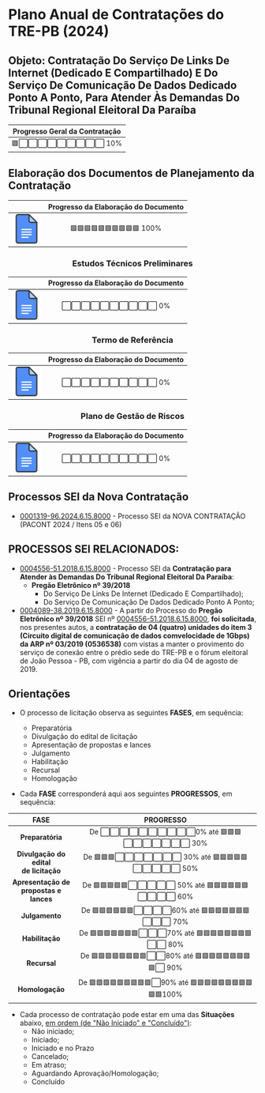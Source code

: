 # Plano Anual de Contratações do TRE-PB (2024)

## Objeto: Contratação Do Serviço De Links De Internet (Dedicado E Compartilhado) E Do Serviço De Comunicação De Dados Dedicado Ponto A Ponto, Para Atender Às Demandas Do Tribunal Regional Eleitoral Da Paraíba

<center>

|                           Progresso Geral da Contratação                               |
|:--------------------------------------------------------------------------------------:|
|                             🟩⬜⬜⬜⬜⬜⬜⬜⬜⬜ 10%                                |

</center>

## Elaboração dos Documentos de Planejamento da Contratação

<center>

||                           Progresso da Elaboração do Documento                         |
|:---:|:--------------------------------------------------------------------------------------:|
|[<img width="60px" src="https://github.com/dnlclaudino/imagens/blob/master/icones-aplicativos/google-docs/icone-google-docs.png?raw=true">]()|🟩🟩🟩🟩🟩🟩🟩🟩🟩🟩 100%|


### Estudos Técnicos Preliminares

||Progresso da Elaboração do Documento|
|:---:|:-------------------------------:|
|[<img width="60px" src="https://github.com/dnlclaudino/imagens/blob/master/icones-aplicativos/google-docs/icone-google-docs.png?raw=true">](./ETP.md)|⬜⬜⬜⬜⬜⬜⬜⬜⬜⬜ 0%|


### Termo de Referência

||Progresso da Elaboração do Documento|
|:---:|:-------------------------------:|
|<img width="60px" src="https://github.com/dnlclaudino/imagens/blob/master/icones-aplicativos/google-docs/icone-google-docs.png?raw=true">|⬜⬜⬜⬜⬜⬜⬜⬜⬜⬜ 0%|


### Plano de Gestão de Riscos

||Progresso da Elaboração do Documento|
|:---:|:-------------------------------:|
|<img width="60px" src="https://github.com/dnlclaudino/imagens/blob/master/icones-aplicativos/google-docs/icone-google-docs.png?raw=true">|⬜⬜⬜⬜⬜⬜⬜⬜⬜⬜ 0%|

</center>

## Processos SEI da Nova Contratação

- [0001319-96.2024.6.15.8000](https://sei.tre-pb.jus.br/sei/controlador.php?acao=procedimento_trabalhar&id_procedimento=1784823) - Processo SEI da NOVA CONTRATAÇÃO (PACONT 2024 / Itens 05 e 06)

## PROCESSOS SEI RELACIONADOS:

  - [0004556-51.2018.6.15.8000](https://sei.tre-pb.jus.br/sei/controlador.php?acao=procedimento_trabalhar&id_procedimento=375546) - Processo SEI da **Contratação para Atender às Demandas Do Tribunal Regional Eleitoral Da Paraíba**:
    - **Pregão Eletrônico nº 39/2018**
      - Do Serviço De Links De Internet (Dedicado E Compartilhado);
      - Do Serviço De Comunicação De Dados Dedicado Ponto A Ponto;
  - [0004089-38.2019.6.15.8000](https://sei.tre-pb.jus.br/sei/controlador.php?acao=procedimento_trabalhar&id_procedimento=569544) - A partir do Processo do **Pregão Eletrônico nº 39/2018** SEI nº [0004556-51.2018.6.15.8000](https://sei.tre-pb.jus.br/sei/controlador.php?acao=procedimento_trabalhar&id_procedimento=375546), **foi solicitada**, nos presentes autos, a **contratação de 04 (quatro) unidades do item 3 (Circuito digital de comunicação de dados comvelocidade de 1Gbps) da ARP nº 03/2019 (0536538)** com vistas a manter o provimento do serviço de conexão entre o prédio sede do TRE-PB e o fórum eleitoral de João Pessoa - PB, com vigência a partir do dia 04 de agosto de 2019.


## Orientações

- O processo de licitação observa as seguintes **FASES**, em sequência:
  - Preparatória
  - Divulgação do edital de licitação
  - Apresentação de propostas e lances
  - Julgamento
  - Habilitação
  - Recursal
  - Homologação

- Cada **FASE** corresponderá aqui aos seguintes **PROGRESSOS**, em sequência:

|        FASE         |               PROGRESSO                 |
:--------------------:|:---------------------------------------------------------------------------:|
|  **Preparatória**   | De ⬜⬜⬜⬜⬜⬜⬜⬜⬜⬜0% até 🟩🟩🟩⬜⬜⬜⬜⬜⬜⬜ 30%|
|**Divulgação do edital<br>de licitação** | De 🟩🟩🟩⬜⬜⬜⬜⬜⬜⬜ 30% até 🟩🟩🟩🟩🟩⬜⬜⬜⬜⬜ 50%|
| **Apresentação de<br>propostas e lances** | De 🟩🟩🟩🟩🟩⬜⬜⬜⬜⬜ 50% até 🟩🟩🟩🟩🟩🟩⬜⬜⬜⬜ 60%|
| **Julgamento**     | De 🟩🟩🟩🟩🟩🟩⬜⬜⬜⬜60% até 🟩🟩🟩🟩🟩🟩🟩⬜⬜⬜ 70%|
| **Habilitação**    | De 🟩🟩🟩🟩🟩🟩🟩⬜⬜⬜70% até 🟩🟩🟩🟩🟩🟩🟩🟩⬜⬜ 80%|
| **Recursal**       | De 🟩🟩🟩🟩🟩🟩🟩🟩⬜⬜80% até 🟩🟩🟩🟩🟩🟩🟩🟩🟩⬜ 90%|
| **Homologação**    | De 🟩🟩🟩🟩🟩🟩🟩🟩🟩⬜90% até 🟩🟩🟩🟩🟩🟩🟩🟩🟩🟩🟩100%|

- Cada processo de contratação pode estar em uma das <b id="TIPO-SITUACAO">Situações</b> abaixo, <u>em ordem (de "Não Iniciado" e "Concluído")</u>:
  - Não iniciado;
  - Iniciado;
  - Iniciado e no Prazo
  - Cancelado;
  - Em atraso;
  - Aguardando Aprovação/Homologação;
  - Concluído